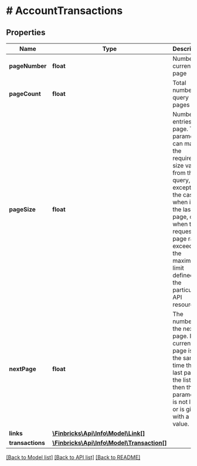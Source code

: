 # # AccountTransactions

## Properties

Name | Type | Description | Notes
------------ | ------------- | ------------- | -------------
**pageNumber** | **float** | Number of current page | [optional]
**pageCount** | **float** | Total number of query pages | [optional]
**pageSize** | **float** | Number of entries per page. This parameter can match the required size value from the query, except for the cases when it is the last page, or when the requested page range exceeded the maximum limit defined for the particular API resource. | [optional]
**nextPage** | **float** | The number of the next page. If the current page is at the same time the last page of the list, then this parameter is not listed or is given with a null value. | [optional]
**links** | [**\Finbricks\Api\Info\Model\Link[]**](Link.md) |  | [optional]
**transactions** | [**\Finbricks\Api\Info\Model\Transaction[]**](Transaction.md) |  | [optional]

[[Back to Model list]](../../README.md#models) [[Back to API list]](../../README.md#endpoints) [[Back to README]](../../README.md)
